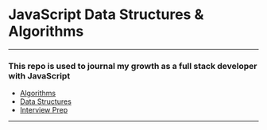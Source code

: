 # JavaScript Data Structures & Algorithms

---

### This repo is used to journal my growth as a full stack developer with JavaScript

- [Algorithms](/js/)
- [Data Structures](/data-structures/)
- [Interview Prep](/interview-prep/)

---
